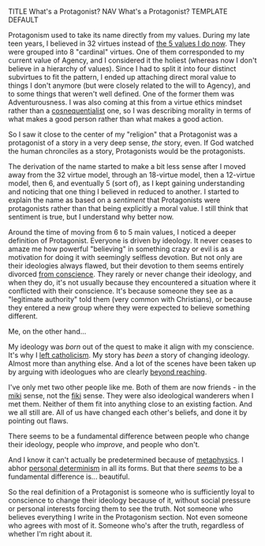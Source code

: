 TITLE What's a Protagonist?
NAV What's a Protagonist?
TEMPLATE DEFAULT

Protagonism used to take its name directly from my values. During my late teen years, I believed in 32 virtues instead of [the 5 values I do now](virtues). They were grouped into 8 "cardinal" virtues. One of them corresponded to my current value of Agency, and I considered it the holiest (whereas now I don't believe in a hierarchy of values). Since I had to split it into four distinct subvirtues to fit the pattern, I ended up attaching direct moral value to things I don't anymore (but were closely related to the will to Agency), and to some things that weren't well defined. One of the former them was Adventurousness. I was also coming at this from a virtue ethics mindset rather than a [cosnequentialist](consequentialism) one, so I was describing morality in terms of what makes a good person rather than what makes a good action.

So I saw it close to the center of my "religion" that a Protagonist was a protagonist of a story in a very deep sense, *the* story, even. If God watched the human chronciles as a story, Protagonists would be the protagonists.

The derivation of the name started to make a bit less sense after I moved away from the 32 virtue model, through an 18-virtue model, then a 12-virtue model, then 6, and eventually 5 (sort of), as I kept gaining understanding and noticing that one thing I believed in reduced to another. I started to explain the name as based on a *sentiment* that Protagonists were protagonists rather than that being explicitly a moral value. I still think that sentiment is true, but I understand why better now.

Around the time of moving from 6 to 5 main values, I noticed a deeper definition of Protagonist. Everyone is driven by ideology. It never ceases to amaze me how powerful "believing" in something crazy or evil is as a motivation for doing it with seemingly selfless devotion. But not only are their ideologies always flawed, but their devotion to them seems entirely divorced [from conscience](conscience). They rarely or never change their ideology, and when they do, it's not usually because they encountered a situation where it conflicted with their conscience. It's because someone they see as a "legitimate authority" told them (very common with Christians), or because they entered a new group where they were expected to believe something different.

Me, on the other hand...

My ideology was *born* out of the quest to make it align with my conscience. It's why I [left catholicism](/misc/apostasy). My story has *been* a story of changing ideology. Almost more than anything else. And a lot of the scenes have been taken up by arguing with ideologues who are clearly [beyond reaching](/argument/evasion).

I've only met two other people like me. Both of them are now friends - in the [<spem>miki</spem>](/spem/search?word=miki) sense, not the [<spem>fiki</spem>](/spem/search?word=fiki) sense. They were also ideological wanderers when I met them. Neither of them fit into anything close to an existing faction. And we all still are. All of us have changed each other's beliefs, and done it by pointing out flaws.

There seems to be a fundamental difference between people who change their ideology, people who *improve*, and people who don't.

And I know it can't actually be predetermined because of [metaphysics](metaphysics). I abhor [personal determinism](personal_determinism) in all its forms. But that there *seems* to be a fundamental difference is... beautiful.

So the real definition of a Protagonist is someone who is sufficiently loyal to conscience to change their ideology because of it, without social pressure or personal interests forcing them to see the truth. Not someone who believes everything I write in the Protagonism section. Not even someone who agrees with most of it. Someone who's after the truth, regardless of whether I'm right about it.
